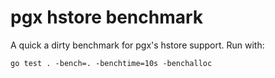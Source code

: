 # pgx hstore benchmark

A quick a dirty benchmark for pgx's hstore support. Run with:

```
go test . -bench=. -benchtime=10s -benchalloc
```
